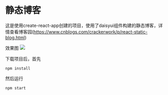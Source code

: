 # 静态博客
这是使用create-react-app创建的项目，使用了daisyui组件构建的静态博客，详情查看博客园(https://www.cnblogs.com/crackerwork/p/react-static-blog.html)

效果图
<img src="https://s2.loli.net/2022/11/06/4dwfYZlijRBD7bc.png"/>

下载项目后，首先

`npm install`

然后运行

`npm start`